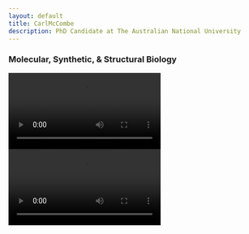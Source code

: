 ```yaml
---
layout: default
title: CarlMcCombe
description: PhD Candidate at The Australian National University
---
```

### Molecular, Synthetic, & Structural Biology

<video src="https://carl-mccombe.github.io/assets/zar1.mov" controls="controls" style="max-width: 730px;">
</video>

<video src="https://carl-mccombe.github.io/assets/avrm14.mp4" controls="controls" style="max-width: 730px;">
</video>
